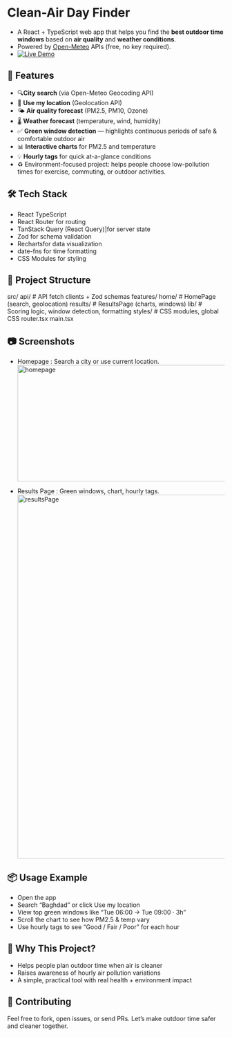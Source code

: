 # Clean-Air Day Finder  
  
- A React + TypeScript web app that helps you find the **best outdoor time windows** based on **air quality** and **weather conditions**.  
- Powered by [Open-Meteo](https://open-meteo.com) APIs (free, no key required).
- [![Live Demo](https://img.shields.io/badge/demo-online-brightgreen)](https://clean-air-day-finder-255w.vercel.app/)

  
## 🚀 Features
- 🔍**City search** (via Open-Meteo Geocoding API)
- 📍 **Use my location** (Geolocation API)
- 🌤️ **Air quality forecast** (PM2.5, PM10, Ozone)
- 🌡️ **Weather forecast** (temperature, wind, humidity)
- ✅ **Green window detection** — highlights continuous periods of safe & comfortable outdoor air
- 📊 **Interactive charts** for PM2.5 and temperature
- 💡 **Hourly tags** for quick at-a-glance conditions
- ♻️ Environment-focused project: helps people choose low-pollution times for exercise, commuting, or outdoor activities.

## 🛠️ Tech Stack
- React TypeScript
- React Router for routing
- TanStack Query (React Query)]for server state
- Zod for schema validation
- Rechartsfor data visualization
- date-fns for time formatting
- CSS Modules for styling

## 📁 Project Structure

src/
  api/          # API fetch clients + Zod schemas
  features/
    home/       # HomePage (search, geolocation)
    results/    # ResultsPage (charts, windows)
  lib/          # Scoring logic, window detection, formatting
  styles/       # CSS modules, global CSS
  router.tsx
  main.tsx

## 📷 Screenshots

- Homepage : Search a city or use current location.
  <img width="893" height="269" alt="homepage" src="https://github.com/user-attachments/assets/bbf47976-6e7f-47ef-8bd9-e40349665e6d" />

- Results Page : Green windows, chart, hourly tags.
  <img width="893" height="841" alt="resultsPage" src="https://github.com/user-attachments/assets/b4565c95-2e67-4b00-a310-6b2306bfd274" />


## 📦 Usage Example  
  
 - Open the app
 - Search “Baghdad” or click Use my location  
 - View top green windows like “Tue 06:00 → Tue 09:00 · 3h”
 - Scroll the chart to see how PM2.5 & temp vary
 - Use hourly tags to see “Good / Fair / Poor” for each hour

## 🌱 Why This Project?
  
- Helps people plan outdoor time when air is cleaner  
- Raises awareness of hourly air pollution variations  
- A simple, practical tool with real health + environment impact

## 👥 Contributing

Feel free to fork, open issues, or send PRs. Let’s make outdoor time safer and cleaner together.
